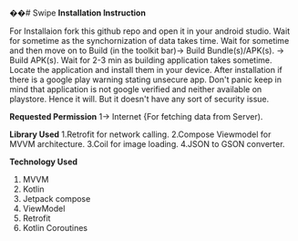 ��#   S w i p e 
 
 **Installation Instruction**

For Installaion fork this github repo and open it in your android studio. Wait for sometime as the synchornization of data takes time. Wait for sometime and then move on to Build (in the toolkit bar)-> Build Bundle(s)/APK(s). -> Build APK(s). Wait for 2-3 min as building application takes sometime. Locate the application and install them in your device. After installation if there is a google play warning stating unsecure app. Don't panic keep in mind that application is not google verified and neither available on playstore. Hence it will. But it doesn't have any sort of security issue.

**Requested Permission**
1-> Internet {For fetching data from Server).

**Library Used**
1.Retrofit for network calling.
2.Compose Viewmodel for MVVM architecture.
3.Coil for image loading.
4.JSON to GSON converter.

**Technology Used**
1. MVVM
2. Kotlin
3. Jetpack compose
4. ViewModel
5. Retrofit
6. Kotlin Coroutines
